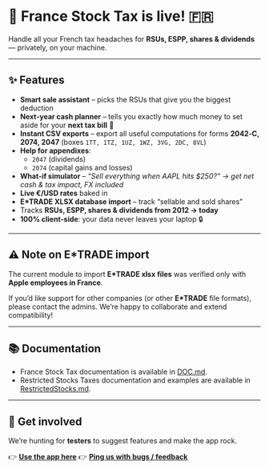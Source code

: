 # 🚀 France Stock Tax is live! 🇫🇷

Handle all your French tax headaches for **RSUs, ESPP, shares & dividends** — privately, on your machine.

---

## ✨ Features

- **Smart sale assistant** – picks the RSUs that give you the biggest deduction
- **Next‑year cash planner** – tells you exactly how much money to set aside for your **next tax bill** 💸
- **Instant CSV exports** – export all useful computations for forms **2042‑C, 2074, 2047**
  (boxes `1TT, 1TZ, 1UZ, 1WZ, 3VG, 2DC, 8VL`)
- **Help for appendixes**:
  - `2047` (dividends)
  - `2074` (capital gains and losses)
- **What‑if simulator** –
  _“Sell everything when AAPL hits $250?” → get net cash & tax impact, FX included_
- **Live €/USD rates** baked in
- **E*TRADE XLSX database import** – track “sellable and sold shares”
- Tracks **RSUs, ESPP, shares & dividends from 2012 → today**
- **100% client‑side**: your data never leaves your laptop 🔒

---

## ⚠️ Note on E*TRADE import

The current module to import **E*TRADE xlsx files** was verified only with **Apple employees in France**.

If you’d like support for other companies (or other **E*TRADE** file formats), please contact the admins.
We’re happy to collaborate and extend compatibility!

---

## 📚 Documentation

- France Stock Tax documentation is available in [DOC.md](./DOC.md).
- Restricted Stocks Taxes documentation and examples are available in [RestrictedStocks.md](./RestrictedStocks.md).

---

## 🚀 Get involved

We’re hunting for **testers** to suggest features and make the app rock.

👉 **[Use the app here](https://www.francestocktax.fr)**
👉 [**Ping us with bugs / feedback**](mailto:francestocktax@gmail.com)
